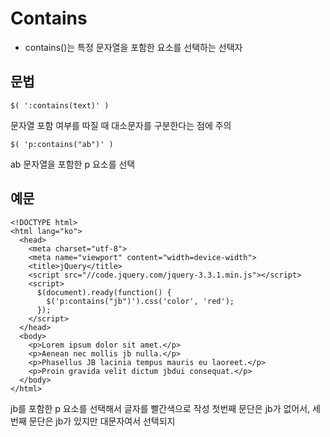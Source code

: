Contains
=====
- contains()는 특정 문자열을 포함한 요소를 선택하는 선택자


문법
-----
~~~
$( ':contains(text)' )
~~~

문자열 포함 여부를 따질 때 대소문자를 구분한다는 점에 주의

~~~
$( 'p:contains("ab")' )
~~~
ab 문자열을 포함한 p 요소를 선택

예문
-----
~~~
<!DOCTYPE html>
<html lang="ko">
  <head>
    <meta charset="utf-8">
    <meta name="viewport" content="width=device-width">
    <title>jQuery</title>
    <script src="//code.jquery.com/jquery-3.3.1.min.js"></script>
    <script>
      $(document).ready(function() {
        $('p:contains("jb")').css('color', 'red');
      });
    </script>
  </head>
  <body>
    <p>Lorem ipsum dolor sit amet.</p>
    <p>Aenean nec mollis jb nulla.</p>
    <p>Phasellus JB lacinia tempus mauris eu laoreet.</p>
    <p>Proin gravida velit dictum jbdui consequat.</p>
  </body>
</html>
~~~

jb를 포함한 p 요소를 선택해서 글자를 빨간색으로 작성
첫번째 문단은 jb가 없어서, 세번째 문단은 jb가 있지만 대문자여서 선택되지 


